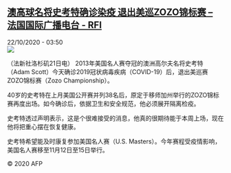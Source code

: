 <!--1603338870000-->
[澳高球名将史考特确诊染疫 退出美巡ZOZO锦标赛 – 法国国际广播电台 - RFI](http://www.rfi.fr//cn/contenu/20201022-%E6%BE%B3%E9%AB%98%E7%90%83%E5%90%8D%E5%B0%86%E5%8F%B2%E8%80%83%E7%89%B9%E7%A1%AE%E8%AF%8A%E6%9F%93%E7%96%AB-%E9%80%80%E5%87%BA%E7%BE%8E%E5%B7%A1zozo%E9%94%A6%E6%A0%87%E8%B5%9B)
------

<div>22/10/2020 - 03:50</div><img src="https://s.rfi.fr/media/display/81422afc-140a-11eb-a165-005056bf87d6/w:310/p:16x9/spo0001b.201022095002.jpg"><div class="t-content__body u-clearfix"><p>（法新社洛杉矶21日电）    2013年美国名人赛夺冠的澳洲高尔夫名将史考特（Adam Scott）今天确诊2019冠状病毒疾病（COVID-19）后，退出美巡赛ZOZO锦标赛（Zozo Championship）。</p><p>    40岁的史考特在上月美国公开赛并列38名后，原定于移师加州举行的ZOZO锦标赛再度出场。如今确诊后，依据卫生和安全规范，他必须展开隔离检疫。</p><p>    史考特透过声明表示，这是个很难接受的消息，他真的很期待能于本周上场，现在他将把重心摆在恢复健康。</p><p>    史考特希望能及时康复参加美国名人赛（U.S. Masters）。今年赛程受疫情影响，美国名人赛移至11月12日至15日举行。</p><p class="t-copyright">© 2020 AFP</p>        </div>
